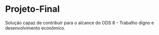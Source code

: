 # Projeto-Final
Solução capaz de contribuir para o alcance do ODS 8 - Trabalho digno e desenvolvimento econômico. 
